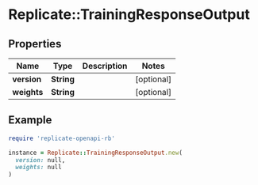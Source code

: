 # Replicate::TrainingResponseOutput

## Properties

| Name | Type | Description | Notes |
| ---- | ---- | ----------- | ----- |
| **version** | **String** |  | [optional] |
| **weights** | **String** |  | [optional] |

## Example

```ruby
require 'replicate-openapi-rb'

instance = Replicate::TrainingResponseOutput.new(
  version: null,
  weights: null
)
```

